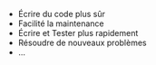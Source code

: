 
* Écrire du code plus sûr
* Facilité la maintenance
* Écrire et Tester plus rapidement
* Résoudre de nouveaux problèmes
* ...